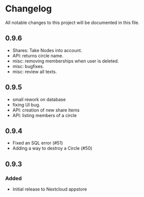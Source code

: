 # Changelog
All notable changes to this project will be documented in this file.


## 0.9.6

- Shares: Take Nodes into account.
- API: returns circle name.
- misc: removing memberships when user is deleted.
- misc: bugfixes.
- misc: review all texts. 


## 0.9.5

- small rework on database
- fixing UI bug.
- API: creation of new share items
- API: listing members of a circle


## 0.9.4

- Fixed an SQL error (#51)
- Adding a way to destroy a Circle (#50)


## 0.9.3

### Added

- Initial release to Nextcloud appstore
